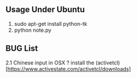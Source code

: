## Usage Under Ubuntu

1. sudo apt-get install python-tk
2. python note.py 

## BUG List

2.1 Chinese input in OSX ?
install the (activetcl)[https://www.activestate.com/activetcl/downloads]
